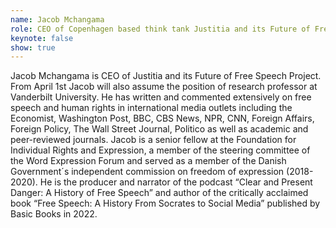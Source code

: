 ```yaml
---
name: Jacob Mchangama
role: CEO of Copenhagen based think tank Justitia and its Future of Free Speech Project, and the author of “Free Speech: A History From Socrates to Social Media”
keynote: false
show: true
---
```


Jacob Mchangama is CEO of Justitia and its Future of Free Speech Project. From April 1st Jacob will also assume the position of research professor at Vanderbilt University. He has written and commented extensively on free speech and human rights in international media outlets including the Economist, Washington Post, BBC, CBS News, NPR, CNN, Foreign Affairs, Foreign Policy, The Wall Street Journal, Politico as well as academic and peer-reviewed journals. Jacob is a senior fellow at the Foundation for Individual Rights and Expression, a member of the steering committee of the Word Expression Forum and served as a member of the Danish Government´s independent commission on freedom of expression (2018-2020). He is the producer and narrator of the podcast “Clear and Present Danger: A History of Free Speech” and author of the critically acclaimed book “Free Speech: A History From Socrates to Social Media” published by Basic Books in 2022.